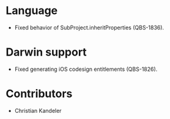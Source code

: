# Language
* Fixed behavior of SubProject.inheritProperties (QBS-1836).

# Darwin support
* Fixed generating iOS codesign entitlements (QBS-1826).

# Contributors
* Christian Kandeler
